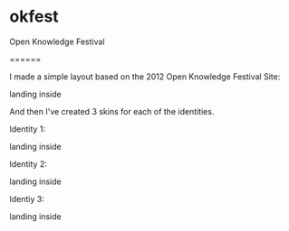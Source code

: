 okfest
======

Open Knowledge Festival

======

I made a simple layout based on the 2012 Open Knowledge Festival Site:

landing
inside

And then I've created 3 skins for each of the identities. 

Identity 1:

landing
inside

Identity 2:

landing
inside

Identiy 3:

landing
inside

